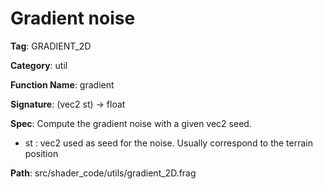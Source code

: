 # Gradient noise

**Tag**: GRADIENT_2D

**Category**: util

**Function Name**: gradient

**Signature**: (vec2 st) -> float

**Spec**: Compute the gradient noise with a given vec2 seed.

- st : vec2 used as seed for the noise. Usually correspond to the terrain position



**Path**: src/shader_code/utils/gradient_2D.frag

